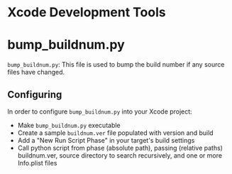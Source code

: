 Xcode Development Tools
=

bump_buildnum.py
==
`bump_buildnum.py`: This file is used to bump the build number if any source files have changed.

Configuring
----
In order to configure `bump_buildnum.py` into your Xcode project:
- Make `bump_buildnum.py` executable
- Create a sample `buildnum.ver` file populated with version and build
- Add a "New Run Script Phase" in your target's build settings
- Call python script from phase (absolute path), passing (relative paths) buildnum.ver, source directory to search recursively, and one or more Info.plist files 

